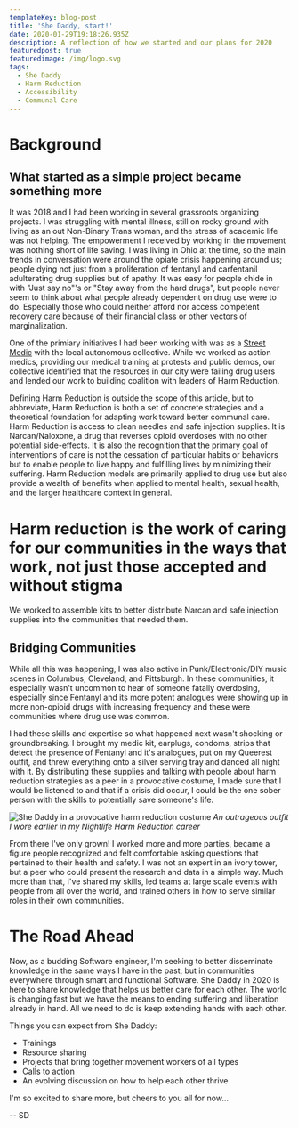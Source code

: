 ```yaml
---
templateKey: blog-post
title: 'She Daddy, start!'
date: 2020-01-29T19:18:26.935Z
description: A reflection of how we started and our plans for 2020
featuredpost: true
featuredimage: /img/logo.svg
tags:
  - She Daddy
  - Harm Reduction
  - Accessibility
  - Communal Care
---
```

# Background

## What started as a simple project became something more

It was 2018 and I had been working in several grassroots organizing projects. I was struggling with mental illness, still on rocky ground with living as an out Non-Binary Trans woman, and the stress of academic life was not helping. The empowerment I received by working in the movement was nothing short of life saving. I was living in Ohio at the time, so the main trends in conversation were around the opiate crisis happening around us; people dying not just from a proliferation of fentanyl and carfentanil adulterating drug supplies but of apathy. It was easy for people chide in with "Just say no"'s or "Stay away from the hard drugs", but people never seem to think about what people already dependent on drug use were to do. Especially those who could neither afford nor access competent recovery care because of their financial class or other vectors of marginalization.

One of the primiary initiatives I had been working with was as a [Street Medic](https://risingtidenorthamerica.org/2019/06/street-medics%E2%80%8A-%E2%80%8Akeeping-our-movements-healthy-and-safe/ "What is a Street Medic?") with the local autonomous collective. While we worked as action medics, providing our medical training at protests and public demos, our collective identified that the resources in our city were failing drug users and lended our work to building coalition with leaders of Harm Reduction.

Defining Harm Reduction is outside the scope of this article, but to abbreviate, Harm Reduction is both a set of concrete strategies and a theoretical foundation for adapting work toward better communal care. Harm Reduction is access to clean needles and safe injection supplies. It is Narcan/Naloxone, a drug that reverses opioid overdoses with no other potential side-effects. It is also the recognition that the primary goal of interventions of care is not the cessation of particular habits or behaviors but to enable people to live happy and fulfilling lives by minimizing their suffering. Harm Reduction models are primarily applied to drug use but also provide a wealth of benefits when applied to mental health, sexual health, and the larger healthcare context in general.

# Harm reduction is the work of caring for our communities in the ways that work, not just those accepted and without stigma

We worked to assemble kits to better distribute Narcan and safe injection supplies into the communities that needed them. 

## Bridging Communities

While all this was happening, I was also active in Punk/Electronic/DIY music scenes in Columbus, Cleveland, and Pittsburgh. In these communities, it especially wasn't uncommon to hear of someone fatally overdosing, especially since Fentanyl and its more potent analogues were showing up in more non-opioid drugs with increasing frequency and these were communities where drug use was common. 

I had these skills and expertise so what happened next wasn't shocking or groundbreaking. I brought my medic kit, earplugs, condoms, strips that detect the presence of Fentanyl and it's analogues, put on my Queerest outfit, and threw everything onto a silver serving tray and danced all night with it. By distributing these supplies and talking with people about harm reduction strategies as a peer in a provocative costume, I made sure that I would be listened to and that if a crisis did occur, I could be the one sober person with the skills to potentially save someone's life.

![She Daddy in a provocative harm reduction costume](/img/IMG_1793.jpeg "An outrageous outfit I wore earlier in my Harm Reduction career") *An outrageous outfit I wore earlier in my Nightlife Harm Reduction career*

From there I've only grown! I worked more and more parties, became a figure people recognized and felt comfortable asking questions that pertained to their health and safety. I was not an expert in an ivory tower, but a peer who could present the research and data in a simple way. Much more than that, I've shared my skills, led teams at large scale events with people from all over the world, and trained others in how to serve similar roles in their own communities. 

# The Road Ahead

Now, as a budding Software engineer, I'm seeking to better disseminate knowledge in the same ways I have in the past, but in communities everywhere through smart and functional Software. She Daddy in 2020 is here to share knowledge that helps us better care for each other. The world is changing fast but we have the means to ending suffering and liberation already in hand. All we need to do is keep extending hands with each other. 

Things you can expect from She Daddy: 
* Trainings
* Resource sharing
* Projects that bring together movement workers of all types
* Calls to action 
* An evolving discussion on how to help each other thrive

I'm so excited to share more, but cheers to you all for now...


-- SD  
